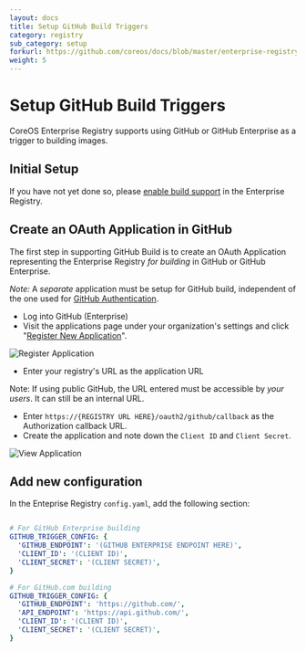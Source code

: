 ```yaml
---
layout: docs
title: Setup GitHub Build Triggers
category: registry
sub_category: setup
forkurl: https://github.com/coreos/docs/blob/master/enterprise-registry/github-build/index.md
weight: 5
---
```


# Setup GitHub Build Triggers

CoreOS Enterprise Registry supports using GitHub or GitHub Enterprise as a trigger to building
images.

## Initial Setup

If you have not yet done so, please <a href="{{site.url}}/docs/enterprise-registry/build-support/">enable build support</a> in the Enterprise Registry.

## Create an OAuth Application in GitHub

The first step in supporting GitHub Build is to create an OAuth Application representing the
Enterprise Registry *for building* in GitHub or GitHub Enterprise.

*Note:* A *separate* application must be setup for GitHub build, independent of the one used for [GitHub Authentication]({{site.url}}/docs/enterprise-registry/github-auth/).

- Log into GitHub (Enterprise)
- Visit the applications page under your organization's settings and click "<a href="https://github.com/settings/applications/new">Register New Application</a>".


<img src="{{site.url}}/docs/enterprise-registry/github-auth/register-app.png" class="img-center" alt="Register Application"/>

- Enter your registry's URL as the application URL

Note: If using public GitHub, the URL entered must be accessible by *your users*. It can still be an internal URL.

- Enter `https://{REGISTRY URL HERE}/oauth2/github/callback` as the Authorization callback URL.
- Create the application and note down the `Client ID` and `Client Secret`.

<img src="{{site.url}}/docs/enterprise-registry/github-auth/view-app.png" class="img-center" alt="View Application"/>


## Add new configuration

In the Enteprise Registry `config.yaml`, add the following section:

```yaml

# For GitHub Enterprise building
GITHUB_TRIGGER_CONFIG: {
  'GITHUB_ENDPOINT': '(GITHUB ENTERPRISE ENDPOINT HERE)',
  'CLIENT_ID': '(CLIENT ID)',
  'CLIENT_SECRET': '(CLIENT SECRET)',
}

# For GitHub.com building
GITHUB_TRIGGER_CONFIG: {
  'GITHUB_ENDPOINT': 'https://github.com/',
  'API_ENDPOINT': 'https://api.github.com/',
  'CLIENT_ID': '(CLIENT ID)',
  'CLIENT_SECRET': '(CLIENT SECRET)',
}
```

